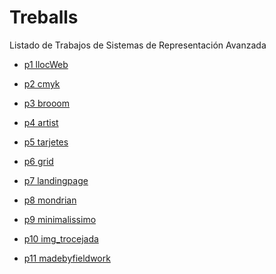 # Treballs
Listado de Trabajos de Sistemas de Representación Avanzada
- [p1 llocWeb](https://fatimaarsismartinez.github.io/p1-llocweb/.)

- [p2 cmyk](https://fatimaarsismartinez.github.io/p2-cmyk/)
- [p3 brooom](https://fatimaarsismartinez.github.io/p3-brooom/.)
- [p4 artist](https://fatimaarsismartinez.github.io/p4-artist/)
- [p5 tarjetes](https://fatimaarsismartinez.github.io/p5-tarjetes/.)
- [p6 grid]()
- [p7 landingpage](https://fatimaarsismartinez.github.io/p7-landingpage/.)
- [p8 mondrian]()
- [p9 minimalissimo]()
- [p10 img_trocejada]()
- [p11 madebyfieldwork]()
